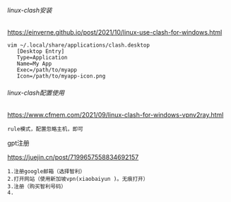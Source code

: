 ###### linux-clash安装

https://einverne.github.io/post/2021/10/linux-use-clash-for-windows.html

```
vim ~/.local/share/applications/clash.desktop
   [Desktop Entry]
   Type=Application
   Name=My App
   Exec=/path/to/myapp
   Icon=/path/to/myapp-icon.png
```

###### linux-clash配置使用

https://www.cfmem.com/2021/09/linux-clash-for-windows-vpnv2ray.html

```
rule模式，配置忽略主机，即可
```



gpt注册

https://juejin.cn/post/7199657558834692157

```
1.注册google邮箱（选择智利）
2.打开网站（使用新加坡vpn(xiaobaiyun )。无痕打开）
3.注册（购买智利号码）
4.

```

